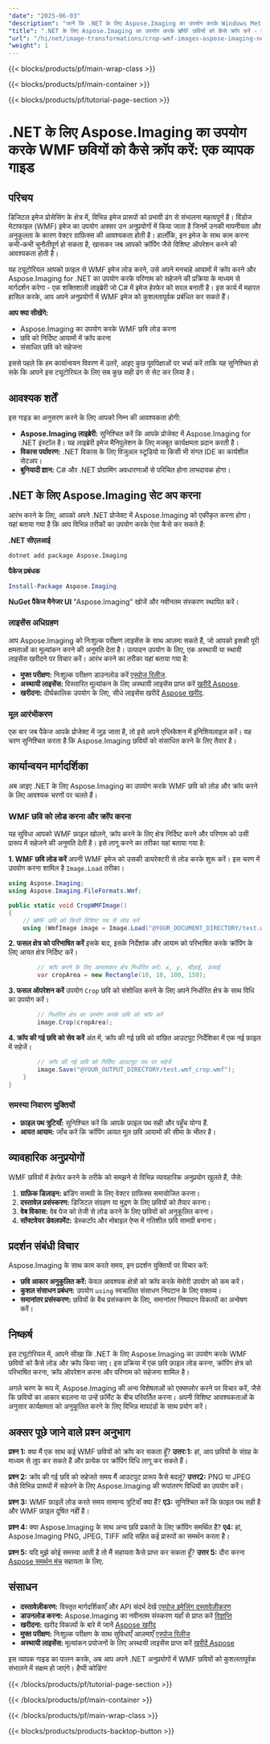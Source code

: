 ```yaml
---
"date": "2025-06-03"
"description": "जानें कि .NET के लिए Aspose.Imaging का उपयोग करके Windows Metafile (WMF) छवियों को कुशलतापूर्वक कैसे क्रॉप किया जाए। यह गाइड विस्तृत कोड उदाहरणों के साथ WMF छवियों को लोड करना, क्रॉप करना और सहेजना शामिल करता है।"
"title": ".NET के लिए Aspose.Imaging का उपयोग करके WMF छवियों को कैसे क्रॉप करें - एक व्यापक गाइड"
"url": "/hi/net/image-transformations/crop-wmf-images-aspose-imaging-net/"
"weight": 1
---
```


{{< blocks/products/pf/main-wrap-class >}}

{{< blocks/products/pf/main-container >}}

{{< blocks/products/pf/tutorial-page-section >}}
# .NET के लिए Aspose.Imaging का उपयोग करके WMF छवियों को कैसे क्रॉप करें: एक व्यापक गाइड

## परिचय

डिजिटल इमेज प्रोसेसिंग के क्षेत्र में, विभिन्न इमेज प्रारूपों को प्रभावी ढंग से संभालना महत्वपूर्ण है। विंडोज मेटाफाइल (WMF) इमेज का उपयोग अक्सर उन अनुप्रयोगों में किया जाता है जिनमें उनकी मापनीयता और अनुकूलता के कारण वेक्टर ग्राफ़िक्स की आवश्यकता होती है। हालाँकि, इन इमेज के साथ काम करना कभी-कभी चुनौतीपूर्ण हो सकता है, खासकर जब आपको क्रॉपिंग जैसे विशिष्ट ऑपरेशन करने की आवश्यकता होती है।

यह ट्यूटोरियल आपको फ़ाइल से WMF इमेज लोड करने, उसे अपने मनचाहे आयामों में क्रॉप करने और Aspose.Imaging for .NET का उपयोग करके परिणाम को सहेजने की प्रक्रिया के माध्यम से मार्गदर्शन करेगा - एक शक्तिशाली लाइब्रेरी जो C# में इमेज हेरफेर को सरल बनाती है। इस कार्य में महारत हासिल करके, आप अपने अनुप्रयोगों में WMF इमेज को कुशलतापूर्वक प्रबंधित कर सकते हैं।

**आप क्या सीखेंगे:**
- Aspose.Imaging का उपयोग करके WMF छवि लोड करना
- छवि को निर्दिष्ट आयामों में क्रॉप करना
- संसाधित छवि को सहेजना

इससे पहले कि हम कार्यान्वयन विवरण में उतरें, आइए कुछ पूर्वापेक्षाओं पर चर्चा करें ताकि यह सुनिश्चित हो सके कि आपने इस ट्यूटोरियल के लिए सब कुछ सही ढंग से सेट कर लिया है।

## आवश्यक शर्तें
इस गाइड का अनुसरण करने के लिए आपको निम्न की आवश्यकता होगी:
- **Aspose.Imaging लाइब्रेरी:** सुनिश्चित करें कि आपके प्रोजेक्ट में Aspose.Imaging for .NET इंस्टॉल है। यह लाइब्रेरी इमेज मैनिपुलेशन के लिए मजबूत कार्यक्षमता प्रदान करती है।
- **विकास पर्यावरण:** .NET विकास के लिए विजुअल स्टूडियो या किसी भी संगत IDE का कार्यशील सेटअप।
- **बुनियादी ज्ञान:** C# और .NET प्रोग्रामिंग अवधारणाओं से परिचित होना लाभदायक होगा।

## .NET के लिए Aspose.Imaging सेट अप करना
आरंभ करने के लिए, आपको अपने .NET प्रोजेक्ट में Aspose.Imaging को एकीकृत करना होगा। यहां बताया गया है कि आप विभिन्न तरीकों का उपयोग करके ऐसा कैसे कर सकते हैं:

**.NET सीएलआई**
```bash
dotnet add package Aspose.Imaging
```

**पैकेज प्रबंधक**
```powershell
Install-Package Aspose.Imaging
```

**NuGet पैकेज मैनेजर UI**
"Aspose.Imaging" खोजें और नवीनतम संस्करण स्थापित करें।

### लाइसेंस अधिग्रहण
आप Aspose.Imaging को निःशुल्क परीक्षण लाइसेंस के साथ आज़मा सकते हैं, जो आपको इसकी पूरी क्षमताओं का मूल्यांकन करने की अनुमति देता है। उत्पादन उपयोग के लिए, एक अस्थायी या स्थायी लाइसेंस खरीदने पर विचार करें। आरंभ करने का तरीका यहां बताया गया है:
- **मुफ्त परीक्षण:** निःशुल्क परीक्षण डाउनलोड करें [एस्पोज रिलीज](https://releases.aspose.com/imaging/net/).
- **अस्थायी लाइसेंस:** विस्तारित मूल्यांकन के लिए अस्थायी लाइसेंस प्राप्त करें [खरीदें Aspose](https://purchase.aspose.com/temporary-license/).
- **खरीदना:** दीर्घकालिक उपयोग के लिए, सीधे लाइसेंस खरीदें [Aspose खरीद](https://purchase.aspose.com/buy).

### मूल आरंभीकरण
एक बार जब पैकेज आपके प्रोजेक्ट में जुड़ जाता है, तो इसे अपने एप्लिकेशन में इनिशियलाइज़ करें। यह चरण सुनिश्चित करता है कि Aspose.Imaging छवियों को संसाधित करने के लिए तैयार है।

## कार्यान्वयन मार्गदर्शिका
अब आइए .NET के लिए Aspose.Imaging का उपयोग करके WMF छवि को लोड और क्रॉप करने के लिए आवश्यक चरणों पर चलते हैं।

### WMF छवि को लोड करना और क्रॉप करना
यह सुविधा आपको WMF फ़ाइल खोलने, क्रॉप करने के लिए क्षेत्र निर्दिष्ट करने और परिणाम को उसी प्रारूप में सहेजने की अनुमति देती है। इसे लागू करने का तरीका यहां बताया गया है:

**1. WMF छवि लोड करें**
अपनी WMF इमेज को उसकी डायरेक्टरी से लोड करके शुरू करें। इस चरण में उपयोग करना शामिल है `Image.Load` तरीका।

```csharp
using Aspose.Imaging;
using Aspose.Imaging.FileFormats.Wmf;

public static void CropWMFImage()
{
    // WMF छवि को किसी विशिष्ट पथ से लोड करें
    using (WmfImage image = Image.Load("@YOUR_DOCUMENT_DIRECTORY/test.wmf") as WmfImage)
```

**2. फसल क्षेत्र को परिभाषित करें**
इसके बाद, इसके निर्देशांक और आयाम को परिभाषित करके क्रॉपिंग के लिए आयत क्षेत्र निर्दिष्ट करें।

```csharp
        // क्रॉप करने के लिए आयताकार क्षेत्र निर्धारित करें: x, y, चौड़ाई, ऊंचाई
        var cropArea = new Rectangle(10, 10, 100, 150);
```

**3. फसल ऑपरेशन करें**
उपयोग `Crop` छवि को संशोधित करने के लिए अपने निर्धारित क्षेत्र के साथ विधि का उपयोग करें।

```csharp
        // निर्धारित क्षेत्र का उपयोग करके छवि को क्रॉप करें
        image.Crop(cropArea);
```

**4. क्रॉप की गई छवि को सेव करें**
अंत में, क्रॉप की गई छवि को वांछित आउटपुट निर्देशिका में एक नई फ़ाइल में सहेजें।

```csharp
        // क्रॉप की गई छवि को निर्दिष्ट आउटपुट पथ पर सहेजें
        image.Save("@YOUR_OUTPUT_DIRECTORY/test.wmf_crop.wmf");
    }
}
```

### समस्या निवारण युक्तियों
- **फ़ाइल पथ त्रुटियाँ:** सुनिश्चित करें कि आपके फ़ाइल पथ सही और पहुँच योग्य हैं.
- **आयत आयाम:** जाँच करें कि क्रॉपिंग आयत मूल छवि आयामों की सीमा के भीतर है।

## व्यावहारिक अनुप्रयोगों
WMF छवियों में हेरफेर करने के तरीके को समझने से विभिन्न व्यावहारिक अनुप्रयोग खुलते हैं, जैसे:
1. **ग्राफ़िक डिज़ाइन:** ब्रांडिंग सामग्री के लिए वेक्टर ग्राफिक्स समायोजित करना।
2. **दस्तावेज़ प्रसंस्करण:** डिजिटल संग्रहण या मुद्रण के लिए छवियों को तैयार करना।
3. **वेब विकास:** वेब पेज को तेजी से लोड करने के लिए छवियों को अनुकूलित करना।
4. **सॉफ्टवेयर डेवलपमेंट:** डेस्कटॉप और मोबाइल ऐप्स में गतिशील छवि सामग्री बनाना।

## प्रदर्शन संबंधी विचार
Aspose.Imaging के साथ काम करते समय, इन प्रदर्शन युक्तियों पर विचार करें:
- **छवि आकार अनुकूलित करें:** केवल आवश्यक क्षेत्रों को क्रॉप करके मेमोरी उपयोग को कम करें।
- **कुशल संसाधन प्रबंधन:** उपयोग `using` स्वचालित संसाधन निपटान के लिए वक्तव्य।
- **समानांतर प्रसंस्करण:** छवियों के बैच प्रसंस्करण के लिए, समानांतर निष्पादन विकल्पों का अन्वेषण करें।

## निष्कर्ष
इस ट्यूटोरियल में, आपने सीखा कि .NET के लिए Aspose.Imaging का उपयोग करके WMF छवियों को कैसे लोड और क्रॉप किया जाए। इस प्रक्रिया में एक छवि फ़ाइल लोड करना, क्रॉपिंग क्षेत्र को परिभाषित करना, क्रॉप ऑपरेशन करना और परिणाम को सहेजना शामिल है।

अगले चरण के रूप में, Aspose.Imaging की अन्य विशेषताओं को एक्सप्लोर करने पर विचार करें, जैसे कि छवियों का आकार बदलना या उन्हें फ़ॉर्मेट के बीच परिवर्तित करना। अपनी विशिष्ट आवश्यकताओं के अनुसार कार्यक्षमता को अनुकूलित करने के लिए विभिन्न मापदंडों के साथ प्रयोग करें।

## अक्सर पूछे जाने वाले प्रश्न अनुभाग
**प्रश्न 1:** क्या मैं एक साथ कई WMF छवियों को क्रॉप कर सकता हूँ?
**उत्तर:1:** हां, आप छवियों के संग्रह के माध्यम से लूप कर सकते हैं और प्रत्येक पर क्रॉपिंग विधि लागू कर सकते हैं।

**प्रश्न 2:** क्रॉप की गई छवि को सहेजते समय मैं आउटपुट प्रारूप कैसे बदलूं?
**उत्तर2:** PNG या JPEG जैसे विभिन्न प्रारूपों में सहेजने के लिए Aspose.Imaging की रूपांतरण विधियों का उपयोग करें।

**प्रश्न 3:** WMF फ़ाइलें लोड करते समय सामान्य त्रुटियाँ क्या हैं?
**ए3:** सुनिश्चित करें कि फ़ाइल पथ सही है और WMF फ़ाइल दूषित नहीं है।

**प्रश्न 4:** क्या Aspose.Imaging के साथ अन्य छवि प्रकारों के लिए क्रॉपिंग समर्थित है?
**ए4:** हां, Aspose.Imaging PNG, JPEG, TIFF आदि सहित कई प्रारूपों का समर्थन करता है।

**प्रश्न 5:** यदि मुझे कोई समस्या आती है तो मैं सहायता कैसे प्राप्त कर सकता हूँ?
**उत्तर 5:** दौरा करना [Aspose समर्थन मंच](https://forum.aspose.com/c/imaging/10) सहायता के लिए.

## संसाधन
- **दस्तावेज़ीकरण:** विस्तृत मार्गदर्शिकाएँ और API संदर्भ देखें [एस्पोज इमेजिंग दस्तावेज़ीकरण](https://reference.aspose.com/imaging/net/)
- **डाउनलोड करना:** Aspose.Imaging का नवीनतम संस्करण यहाँ से प्राप्त करें [विज्ञप्ति](https://releases.aspose.com/imaging/net/)
- **खरीदना:** खरीद विकल्पों के बारे में जानें [Aspose खरीद](https://purchase.aspose.com/buy)
- **मुफ्त परीक्षण:** निःशुल्क परीक्षण के साथ सुविधाएँ आज़माएँ [एस्पोज रिलीज](https://releases.aspose.com/imaging/net/)
- **अस्थायी लाइसेंस:** मूल्यांकन प्रयोजनों के लिए अस्थायी लाइसेंस प्राप्त करें [खरीदें Aspose](https://purchase.aspose.com/temporary-license/)

इस व्यापक गाइड का पालन करके, अब आप अपने .NET अनुप्रयोगों में WMF छवियों को कुशलतापूर्वक संभालने में सक्षम हो जाएंगे। हैप्पी कोडिंग!

{{< /blocks/products/pf/tutorial-page-section >}}

{{< /blocks/products/pf/main-container >}}

{{< /blocks/products/pf/main-wrap-class >}}

{{< blocks/products/products-backtop-button >}}